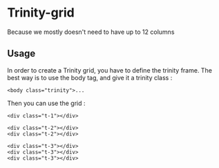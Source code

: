# Trinity-grid
Because we mostly doesn't need to have up to 12 columns

## Usage 
In order to create a Trinity grid, you have to define the trinity frame. 
The best way is to use the body tag, and give it a trinity class :
```markup 
<body class="trinity">...
```

Then you can use the grid : 

```Markup
<div class="t-1"></div>

<div class="t-2"></div>
<div class="t-2"></div>

<div class="t-3"></div>
<div class="t-3"></div>
<div class="t-3"></div>
```